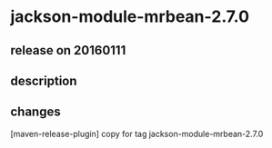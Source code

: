 # jackson-module-mrbean-2.7.0

## release on 20160111

## description

## changes

[maven-release-plugin] copy for tag jackson-module-mrbean-2.7.0

